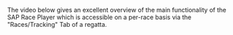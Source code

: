 The video below gives an excellent overview of the main functionality of the SAP Race Player which is accessible on a per-race basis via the "Races/Tracking" Tab of a regatta.




<div id="player"></div>
<script>
var tag = document.createElement('script');
    tag.src = "https://www.youtube.com/iframe_api";
    var firstScriptTag = document.getElementsByTagName('script')[0];
    firstScriptTag.parentNode.insertBefore(tag, firstScriptTag);
var player;
    function onYouTubeIframeAPIReady() {
      player = new YT.Player('player', {
        height: '360',
        width: '640',
        videoId: 'A2Z86lYV7CE', // Your YouTube video ID
        events: {
          'onReady': onPlayerReady
        }
      });
    }
</script>
   

